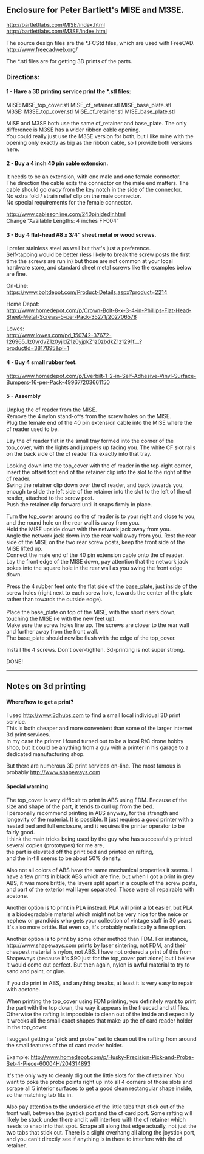 ## Enclosure for Peter Bartlett's MISE and M3SE.
http://bartlettlabs.com/MISE/index.html<br>
http://bartlettlabs.com/M3SE/index.html

The source design files are the *.FCStd files, which are used with FreeCAD.<br>
http://www.freecadweb.org/

The *.stl files are for getting 3D prints of the parts.


### Directions:

#### 1 - Have a 3D printing service print the *.stl files:
MISE: MISE_top_cover.stl MISE_cf_retainer.stl MISE_base_plate.stl<br>
M3SE: M3SE_top_cover.stl MISE_cf_retainer.stl MISE_base_plate.stl

MISE and M3SE both use the same cf_retainer and base_plate. The only difference is M3SE has a wider ribbon cable opening.<br>
You could really just use the M3SE version for both, but I like mine with the opening only exactly as big as the ribbon cable, so I provide both versions here.

#### 2 - Buy a 4 inch 40 pin cable extension.
It needs to be an extension, with one male and one female connector.<br>
The direction the cable exits the connector on the male end matters. The cable should go *away* from the key notch in the side of the connector.<br>
No extra fold / strain relief clip on the male connector.<br>
No special requirements for the female connector.

http://www.cablesonline.com/240pinidedir.html<br>
Change “Available Lengths: 4 inches FI-004”

#### 3 - Buy 4 flat-head #8 x 3/4" sheet metal or wood screws.
I prefer stainless steel as well but that's just a preference.<br>
Self-tapping would be better (less likely to break the screw posts the first time the screws are run in) but those are not common at your local hardware store, and standard sheet metal screws like the examples below are fine.

On-Line:<br>
https://www.boltdepot.com/Product-Details.aspx?product=2214

Home Depot:<br>
http://www.homedepot.com/p/Crown-Bolt-8-x-3-4-in-Phillips-Flat-Head-Sheet-Metal-Screws-5-per-Pack-35271/202706578

Lowes:<br>
http://www.lowes.com/pd_150742-37672-126965_1z0vrdvZ1z0yjldZ1z0yjpkZ1z0zbdkZ1z1291f__?productId=3817895&pl=1

#### 4 - Buy 4 small rubber feet.
http://www.homedepot.com/p/Everbilt-1-2-in-Self-Adhesive-Vinyl-Surface-Bumpers-16-per-Pack-49967/203661150

#### 5 - Assembly
Unplug the cf reader from the MISE.<br>
Remove the 4 nylon stand-offs from the screw holes on the MISE.<br>
Plug the female end of the 40 pin extension cable into the MISE where the cf reader used to be.

Lay the cf reader flat in the small tray formed into the corner of the top_cover, with the lights and jumpers up facing you. The white CF slot rails on the back side of the cf reader fits exactly into that tray.

Looking down into the top_cover with the cf reader in the top-right corner, insert the offset foot end of the retainer clip into the slot to the right of the cf reader.<br>
Swing the retainer clip down over the cf reader, and back towards you, enough to slide the left side of the retainer into the slot to the left of the cf reader, attached to the screw post.<br>
Push the retainer clip forward until it snaps firmly in place.

Turn the top_cover around so the cf reader is to your right and close to you, and the round hole on the rear wall is away from you.<br>
Hold the MISE upside down with the network jack away from you.<br>
Angle the network jack down into the rear wall away from you. Rest the rear side of the MISE on the two rear screw posts, keep the front side of the MISE lifted up.<br>
Connect the male end of the 40 pin extension cable onto the cf reader.<br>
Lay the front edge of the MISE down, pay attention that the network jack pokes into the square hole in the rear wall as you swing the front edge down.

Press the 4 rubber feet onto the flat side of the base_plate, just inside of the screw holes (right next to each screw hole, towards the center of the plate rather than towards the outside edge).<br>  
Place the base_plate on top of the MISE, with the short risers down, touching the MISE (ie with the new feet up).<br>
Make sure the screw holes line up. The screws are closer to the rear wall and further away from the front wall.<br>
The base_plate should now be flush with the edge of the top_cover. 

Install the 4 screws. Don't over-tighten. 3d-printing is not super strong.

DONE!

---

## Notes on 3d printing

#### Where/how to get a print?
I used http://www.3dhubs.com to find a small local individual 3D print service.<br>
This is both cheaper and more convenient than some of the larger internet 3d print services.<br>
In my case the printer I found turned out to be a local R/C drone hobby shop, but it could be anything from a guy with a printer in his garage to a dedicated manufacturing shop.

But there are numerous 3D print services on-line. The most famous is probably http://www.shapeways.com

#### Special warning
The top_cover is very difficult to print in ABS using FDM. Because of the size and shape of the part, it tends to curl up from the bed.<br>
I personally recommend printing in ABS anyway, for the strength and longevity of the material. It is possible. It just requires a good printer with a heated bed and full enclosure, and it requires the printer operator to be fairly good.<br>
I think the main tricks being used by the guy who has successfully printed several copies (prototypes) for me are,<br>
the part is elevated off the print bed and printed on rafting,<br>
and the in-fill seems to be about 50% density.

Also not all colors of ABS have the same mechanical properties it seems. I have a few prints in black ABS which are fine, but when I got a print in grey ABS, it was more brittle, the layers split apart in a couple of the screw posts, and part of the exterior wall layer separated. Those were all repairable with acetone.

Another option is to print in PLA instead. PLA will print a lot easier, but PLA is a biodegradable material which might not be very nice for the neice or nephew or grandkids who gets your collection of vintage stuff in 30 years. It's also more brittle. But even so, it's probably realistically a fine option.

Another option is to print by some other method than FDM. For instance, http://www.shapeways.com prints by laser sintering, not FDM, and their cheapest material is nylon, not ABS. I have not ordered a print of this from Shapeways (because it's $90 just for the top_cover part alone) but I believe it would come out perfect. But then again, nylon is awful material to try to sand and paint, or glue.

If you do print in ABS, and anything breaks, at least it is very easy to repair with acetone.

When printing the top_cover using FDM printing, you definitely want to print the part with the top down, the way it appears in the freecad and stl files. Otherwise the rafting is impossible to clean out of the inside and especially it wrecks all the small exact shapes that make up the cf card reader holder in the top_cover.

I suggest getting a "pick and probe" set to clean out the rafting from around the small features of the cf card reader holder.

Example: http://www.homedepot.com/p/Husky-Precision-Pick-and-Probe-Set-4-Piece-60004H/204314893

It's the only way to cleanly dig out the little slots for the cf retainer. You want to poke the probe points right up into all 4 corners of those slots and scrape all 5 interior surfaces to get a good clean rectangular shape inside, so the matching tab fits in.

Also pay attention to the underside of the little tabs that stick out of the front wall, between the joystick port and the cf card port. Some rafting will likely be stuck under there and it will interfere with the cf retainer which needs to snap into that spot. Scrape all along that edge actually, not just the two tabs that stick out. There is a slight overhang all along the joystick port, and you can't directly see if anything is in there to interfere with the cf retainer.
